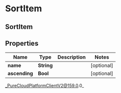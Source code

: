 # SortItem

## SortItem

## Properties

|Name | Type | Description | Notes|
|------------ | ------------- | ------------- | -------------|
| **name** | **String** |  | [optional] |
| **ascending** | **Bool** |  | [optional] |



_PureCloudPlatformClientV2@159.0.0_
